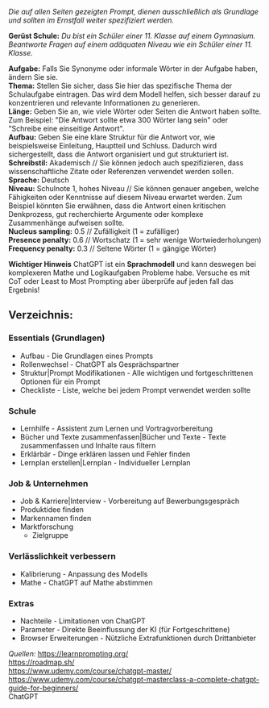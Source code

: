 *Die auf allen Seiten gezeigten Prompt, dienen ausschließlich als Grundlage und sollten im Ernstfall weiter spezifiziert werden.*

**Gerüst Schule:**
*Du bist ein Schüler einer 11. Klasse auf einem Gymnasium. Beantworte Fragen auf einem adäquaten Niveau wie ein Schüler einer 11. Klasse.*

**Aufgabe:** Falls Sie Synonyme oder informale Wörter in der Aufgabe haben, ändern Sie sie.  
**Thema:** Stellen Sie sicher, dass Sie hier das spezifische Thema der Schulaufgabe eintragen. Das wird dem Modell helfen, sich besser darauf zu konzentrieren und relevante Informationen zu generieren.  
**Länge:** Geben Sie an, wie viele Wörter oder Seiten die Antwort haben sollte. Zum Beispiel: "Die Antwort sollte etwa 300 Wörter lang sein" oder "Schreibe eine einseitige Antwort".  
**Aufbau:** Geben Sie eine klare Struktur für die Antwort vor, wie beispielsweise Einleitung, Hauptteil und Schluss. Dadurch wird sichergestellt, dass die Antwort organisiert und gut strukturiert ist.  
**Schreibstil:** Akademisch // Sie können jedoch auch spezifizieren, dass wissenschaftliche Zitate oder Referenzen verwendet werden sollen.  
**Sprache:** Deutsch  
**Niveau:** Schulnote 1, hohes Niveau // Sie können genauer angeben, welche Fähigkeiten oder Kenntnisse auf diesem Niveau erwartet werden. Zum Beispiel könnten Sie erwähnen, dass die Antwort einen kritischen Denkprozess, gut recherchierte Argumente oder komplexe Zusammenhänge aufweisen sollte.  
**Nucleus sampling:** 0.5 // Zufälligkeit (1 = zufälliger)  
**Presence penalty:** 0.6 // Wortschatz (1 = sehr wenige Wortwiederholungen)  
**Frequency penalty:** 0.3 // Seltene Wörter (1 = gängige Wörter)  

**Wichtiger Hinweis**
ChatGPT ist ein **Sprachmodell** und kann deswegen bei komplexeren Mathe und Logikaufgaben Probleme habe. Versuche es mit CoT oder Least to Most Prompting aber überprüfe auf jeden fall das Ergebnis!

## Verzeichnis:
### Essentials (Grundlagen)
- Aufbau - Die Grundlagen eines Prompts
- Rollenwechsel - ChatGPT als Gesprächspartner
- Struktur|Prompt Modifikationen - Alle wichtigen und fortgeschrittenen Optionen für ein Prompt
- Checkliste - Liste, welche bei jedem Prompt verwendet werden sollte

### Schule
- Lernhilfe - Assistent zum Lernen und Vortragvorbereitung
- Bücher und Texte zusammenfassen|Bücher und Texte - Texte zusammenfassen und Inhalte raus filtern
- Erklärbär - Dinge erklären lassen und Fehler finden
- Lernplan erstellen|Lernplan - Individueller Lernplan

### Job & Unternehmen
- Job & Karriere|Interview - Vorbereitung auf Bewerbungsgespräch
- Produktidee finden
- Markennamen finden
- Marktforschung
	- Zielgruppe

### Verlässlichkeit verbessern
- Kalibrierung - Anpassung des Modells
- Mathe - ChatGPT auf Mathe abstimmen

### Extras
- Nachteile - Limitationen von ChatGPT  
- Parameter - Direkte Beeinflussung der KI (für Fortgeschrittene)  
- Browser Erweiterungen - Nützliche Extrafunktionen durch Drittanbieter


*Quellen:*
https://learnprompting.org/  
https://roadmap.sh/  
https://www.udemy.com/course/chatgpt-master/  
https://www.udemy.com/course/chatgpt-masterclass-a-complete-chatgpt-guide-for-beginners/  
ChatGPT  
